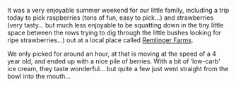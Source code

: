It was a very enjoyable summer weekend for our little family, including a trip today to pick raspberries (tons of fun, easy to pick&#8230;) and strawberries (very tasty&#8230; but much less enjoyable to be squatting down in the tiny little space between the rows trying to dig through the little bushes looking for ripe strawberries&#8230;) out at a local place called <a href="http://www.RemlingerFarms.com" target="_blank">Remlinger Farms</a>.

<img src="http://www.duncanmackenzie.net/images/raspberries.jpg" align="left" alt="" border="0" />We only picked for around an hour, at that is moving at the speed of a 4 year old, and ended up with a nice pile of berries. With a bit of &#8216;low-carb&#8217; ice cream, they taste wonderful&#8230; but quite a few just went straight from the bowl into the mouth&#8230;